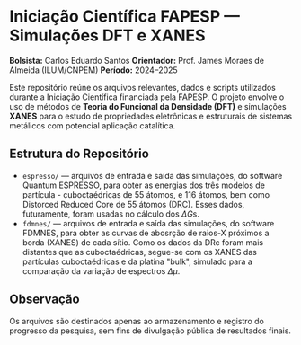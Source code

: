 # Iniciação Científica FAPESP — Simulações DFT e XANES

**Bolsista:** Carlos Eduardo Santos
**Orientador:** Prof. James Moraes de Almeida (ILUM/CNPEM)
**Período:** 2024–2025

Este repositório reúne os arquivos relevantes, dados e scripts utilizados durante a Iniciação Científica financiada pela FAPESP. O projeto envolve o uso de métodos de **Teoria do Funcional da Densidade (DFT)** e simulações **XANES** para o estudo de propriedades eletrônicas e estruturais de sistemas metálicos com potencial aplicação catalítica.

## Estrutura do Repositório

* `espresso/` — arquivos de entrada e saída das simulações, do software Quantum ESPRESSO, para obter as energias dos três modelos de partícula - cuboctaédricas de 55 átomos, e 116 átomos, bem como Distorced Reduced Core de 55 átomos (DRC). Esses dados, futuramente, foram usadas no cálculo dos $\Delta G$s.
* `fdmnes/` — arquivos de entrada e saída das simulações, do software FDMNES, para obter as curvas de abosrção de raios-X próximos a borda (XANES) de cada sítio. Como os dados da DRc foram mais distantes que as cuboctaédricas, segue-se com os XANES das partículas cuboctaédricas e da platina "bulk", simulado para a comparação da variação de espectros $\Delta \mu$. 

## Observação

Os arquivos são destinados apenas ao armazenamento e registro do progresso da pesquisa, sem fins de divulgação pública de resultados finais.
